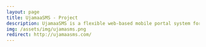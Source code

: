 ```yaml
---
layout: page
title: UjamaaSMS - Project
description: UjamaaSMS is a flexible web-based mobile portal system for managing SMS (Short Message Service) in an organization
img: /assets/img/ujamasms.png
redirect: http://ujamaasms.com/
---
```


